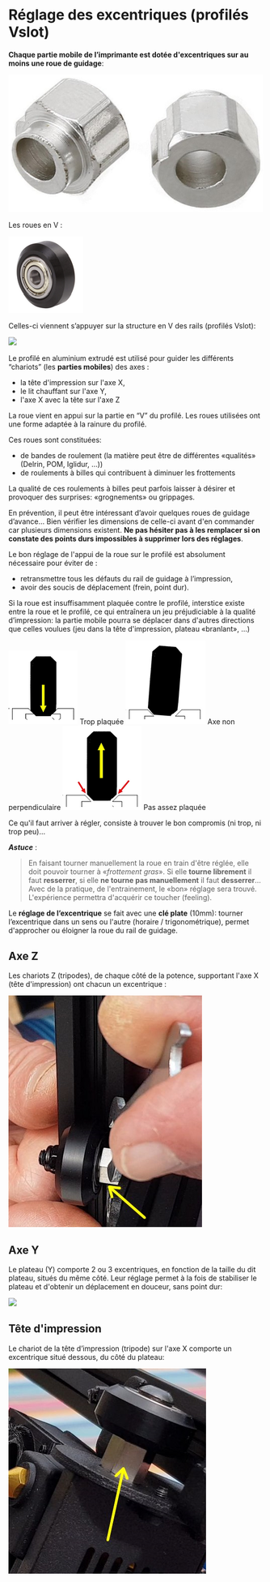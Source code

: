 # Réglage des excentriques (profilés Vslot)

**Chaque partie mobile de l’imprimante est dotée d'excentriques sur au moins une roue de guidage**:

![](images/Excentriques/excentrique.jpg)

Les roues en V :

![](images/Excentriques/galet-roulement.png)

Celles-ci viennent s’appuyer sur la structure en V des rails (profilés Vslot):

![](images/Excentriques/profilé2020+galet-roulement.png)

Le profilé en aluminium extrudé est utilisé pour guider les différents “chariots” (les **parties mobiles**) des axes :

- la tête d'impression sur l'axe X,
- le lit chauffant sur l'axe Y,
- l'axe X avec la tête sur l'axe Z 

La roue vient en appui sur la partie en “V” du profilé. Les roues utilisées ont une forme adaptée à la rainure du profilé.

Ces roues sont constituées: 

- de bandes de roulement (la matière peut être de différentes «qualités» (Delrin, POM, Iglidur, …))
- de roulements à billes qui contribuent à diminuer les frottements
 
La qualité de ces roulements à billes peut parfois laisser à désirer et provoquer des surprises: «grognements» ou grippages.

En prévention, il peut être intéressant d’avoir quelques roues de guidage d’avance… Bien vérifier les dimensions de celle-ci avant d'en commander car plusieurs dimensions existent. **Ne pas hésiter pas à les remplacer si on constate des points durs impossibles à supprimer lors des réglages**.

Le bon réglage de l'appui de la roue sur le profilé est absolument nécessaire pour éviter de :

- retransmettre tous les défauts du rail de guidage à l’impression,
- avoir des soucis de déplacement (frein, point dur).

Si la roue est insuffisamment plaquée contre le profilé, interstice existe entre la roue et le profilé, ce qui entraînera un jeu préjudiciable à la qualité d’impression: la partie mobile pourra se déplacer dans d'autres directions que celles voulues (jeu dans la tête d'impression, plateau «branlant», …)

![](images/Excentriques/galet-BAD-1.png) Trop plaquée
![](images/Excentriques/galet-BAD-2.png) Axe non perpendiculaire
![](images/Excentriques/galet-BAD-3.png) Pas assez plaquée

Ce qu'il faut arriver à régler, consiste à trouver le bon compromis (ni trop, ni trop peu)…
 
***Astuce*** :
> En faisant tourner manuellement la roue en train d'être réglée, elle doit pouvoir tourner à «*frottement gras*».
> Si elle **tourne librement** il faut **resserrer**, si elle **ne tourne pas manuellement** il faut **desserrer**… 
> Avec de la pratique, de l'entrainement, le «bon» réglage sera trouvé. L'expérience permettra d'acquérir ce toucher (feeling).

Le **réglage de l’excentrique** se fait avec une **clé plate** (10mm): tourner l’excentrique dans un sens ou l'autre (horaire / trigonométrique), permet d'approcher ou éloigner la roue du rail de guidage.

## Axe Z

Les chariots Z (tripodes), de chaque côté de la potence, supportant l'axe X (tête d'impression) ont chacun un excentrique :

![](images/Excentriques/excentrique-axe-Z.png)

## Axe Y

Le plateau (Y) comporte 2 ou 3 excentriques, en fonction de la taille du dit plateau, situés du même côté. Leur réglage permet à la fois de stabiliser le plateau et d'obtenir un déplacement en douceur, sans point dur:

![](images/Excentriques/excentrique-axe-Y.png)

## Tête d'impression

Le chariot de la tête d’impression (tripode) sur l'axe X comporte un excentrique situé dessous, du côté du plateau:

![](images/Excentriques/excentrique-axe-X.png)
